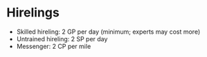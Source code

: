 # Hirelings

- Skilled hireling: 2 GP per day (minimum; experts may cost more)
- Untrained hireling: 2 SP per day
- Messenger: 2 CP per mile
